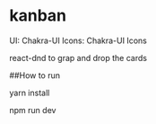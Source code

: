 # kanban

UI: Chakra-UI
Icons: Chakra-UI Icons


react-dnd to grap and drop the cards


##How to run

yarn install

npm run dev
